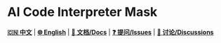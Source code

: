 # AI Code Interpreter Mask

[**🇨🇳 中文**](./README.md) | 
[**🌐 English**](./README_EN.md) | 
[**📖 文档/Docs**](https://github.com/TangBean/AI-Code-Interpreter-Mask/wiki) | 
[**❓ 提问/Issues**](https://github.com/TangBean/AI-Code-Interpreter-Mask/issues) | 
[**💬 讨论/Discussions**](https://github.com/TangBean/AI-Code-Interpreter-Mask/discussions)


